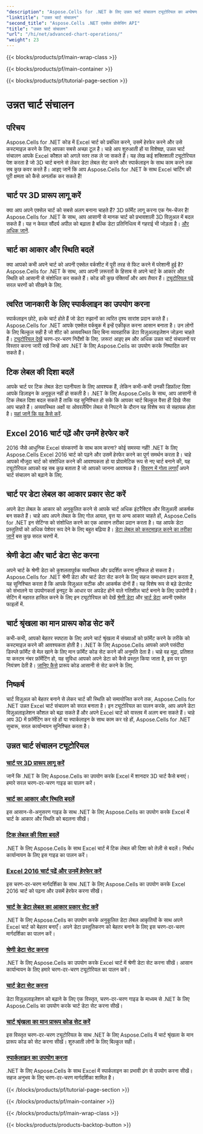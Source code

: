```yaml
---
"description": "Aspose.Cells for .NET के लिए उन्नत चार्ट संचालन ट्यूटोरियल का अन्वेषण करें, जिसमें 3D चार्ट, चार्ट आकार, टिक लेबल और अधिक शामिल हैं, आसानी से पालन करने योग्य मार्गदर्शिकाओं के साथ।"
"linktitle": "उन्नत चार्ट संचालन"
"second_title": "Aspose.Cells .NET एक्सेल प्रोसेसिंग API"
"title": "उन्नत चार्ट संचालन"
"url": "/hi/net/advanced-chart-operations/"
"weight": 23
---
```


{{< blocks/products/pf/main-wrap-class >}}

{{< blocks/products/pf/main-container >}}

{{< blocks/products/pf/tutorial-page-section >}}

# उन्नत चार्ट संचालन

## परिचय

Aspose.Cells for .NET कोड में Excel चार्ट को प्रबंधित करने, उसमें हेरफेर करने और उसे कस्टमाइज़ करने के लिए आपका सबसे अच्छा टूल है। चाहे आप शुरुआती हों या विशेषज्ञ, उन्नत चार्ट संचालन आपके Excel कौशल को अगले स्तर तक ले जा सकते हैं। यह लेख कई शक्तिशाली ट्यूटोरियल पेश करता है जो 3D चार्ट बनाने से लेकर डेटा लेबल सेट करने और स्पार्कलाइन के साथ काम करने तक सब कुछ कवर करते हैं। आइए जानें कि आप Aspose.Cells for .NET के साथ Excel चार्टिंग की पूरी क्षमता को कैसे अनलॉक कर सकते हैं!

## चार्ट पर 3D प्रारूप लागू करें

क्या आप अपने एक्सेल चार्ट को सबसे अलग बनाना चाहते हैं? 3D फ़ॉर्मेट लागू करना एक गेम-चेंजर है! Aspose.Cells for .NET के साथ, आप आसानी से मानक चार्ट को प्रभावशाली 3D विज़ुअल में बदल सकते हैं। यह न केवल सौंदर्य अपील को बढ़ाता है बल्कि डेटा प्रतिनिधित्व में गहराई भी जोड़ता है। [और अधिक जानें](./apply-3d-format-to-chart/).

## चार्ट का आकार और स्थिति बदलें

क्या आपको कभी अपने चार्ट को अपनी एक्सेल वर्कशीट में पूरी तरह से फिट करने में परेशानी हुई है? Aspose.Cells for .NET के साथ, आप अपनी ज़रूरतों के हिसाब से अपने चार्ट के आकार और स्थिति को आसानी से संशोधित कर सकते हैं। कोड की कुछ पंक्तियाँ और आप तैयार हैं। [ट्यूटोरियल पढ़ें](./change-chart-size-and-position/) सरल चरणों को सीखने के लिए.

## त्वरित जानकारी के लिए स्पार्कलाइन का उपयोग करना

स्पार्कलाइन छोटे, हल्के चार्ट होते हैं जो डेटा रुझानों का त्वरित दृश्य सारांश प्रदान करते हैं। Aspose.Cells for .NET आपके एक्सेल वर्कबुक में इन्हें एकीकृत करना आसान बनाता है। उन लोगों के लिए बिल्कुल सही है जो शीट को अव्यवस्थित किए बिना व्यावहारिक डेटा विज़ुअलाइज़ेशन जोड़ना चाहते हैं। [ट्यूटोरियल देखें](./using-sparklines/) चरण-दर-चरण निर्देशों के लिए.
ज़रूर! आइए हम और अधिक उन्नत चार्ट संचालनों पर विस्तार करना जारी रखें जिन्हें आप .NET के लिए Aspose.Cells का उपयोग करके निष्पादित कर सकते हैं।

## टिक लेबल की दिशा बदलें

आपके चार्ट पर टिक लेबल डेटा पठनीयता के लिए आवश्यक हैं, लेकिन कभी-कभी उनकी डिफ़ॉल्ट दिशा आपके डिज़ाइन के अनुकूल नहीं हो सकती है। .NET के लिए Aspose.Cells के साथ, आप आसानी से टिक लेबल दिशा बदल सकते हैं ताकि यह सुनिश्चित हो सके कि आपका चार्ट बिल्कुल वैसा ही दिखे जैसा आप चाहते हैं। अव्यवस्थित अक्षों या ओवरलैपिंग लेबल से निपटने के दौरान यह विशेष रूप से सहायक होता है। [यहां जानें कि यह कैसे करें](./change-tick-label-direction/).

## Excel 2016 चार्ट पढ़ें और उनमें हेरफेर करें

2016 जैसे आधुनिक Excel संस्करणों के साथ काम करना? कोई समस्या नहीं! .NET के लिए Aspose.Cells Excel 2016 चार्ट को पढ़ने और उसमें हेरफेर करने का पूर्ण समर्थन करता है। चाहे आपको मौजूदा चार्ट को संशोधित करने की आवश्यकता हो या प्रोग्रामेटिक रूप से नए चार्ट बनाने की, यह ट्यूटोरियल आपको वह सब कुछ बताता है जो आपको जानना आवश्यक है। [विवरण में गोता लगाएँ](./read-and-manipulate-excel-2016-charts/) अपने चार्ट संचालन को बढ़ाने के लिए.

## चार्ट पर डेटा लेबल का आकार प्रकार सेट करें

अपने डेटा लेबल के आकार को अनुकूलित करने से आपके चार्ट अधिक इंटरैक्टिव और विज़ुअली आकर्षक बन सकते हैं। चाहे आप अपने लेबल के लिए गोल आयत, वृत्त या अन्य आकार चाहते हों, Aspose.Cells for .NET इन सेटिंग्स को संशोधित करने का एक आसान तरीका प्रदान करता है। यह आपके डेटा प्रस्तुतियों को अधिक पेशेवर रूप देने के लिए बहुत बढ़िया है। [डेटा लेबल को कस्टमाइज़ करने का तरीका जानें](./set-shape-type-of-data-labels-of-chart/) बस कुछ सरल चरणों में.

## श्रेणी डेटा और चार्ट डेटा सेट करना

अपने चार्ट के श्रेणी डेटा को कुशलतापूर्वक व्यवस्थित और प्रदर्शित करना मुश्किल हो सकता है। Aspose.Cells for .NET श्रेणी डेटा और चार्ट डेटा सेट करने के लिए सहज समाधान प्रदान करता है, यह सुनिश्चित करता है कि आपके विज़ुअल सटीक और आकर्षक दोनों हैं। यह विशेष रूप से बड़े डेटासेट को संभालने या उपयोगकर्ता इनपुट के आधार पर अपडेट होने वाले गतिशील चार्ट बनाने के लिए उपयोगी है। सेटिंग में महारत हासिल करने के लिए इन ट्यूटोरियल को देखें [श्रेणी डेटा](./setting-category-data/) और [चार्ट डेटा](./setting-chart-data/) अपनी एक्सेल फाइलों में.

## चार्ट श्रृंखला का मान प्रारूप कोड सेट करें

कभी-कभी, आपको बेहतर स्पष्टता के लिए अपने चार्ट श्रृंखला में संख्याओं को फ़ॉर्मेट करने के तरीके को कस्टमाइज़ करने की आवश्यकता होती है। .NET के लिए Aspose.Cells आपको अपने पसंदीदा डिस्प्ले फ़ॉर्मेट से मेल खाने के लिए मान फ़ॉर्मेट कोड सेट करने की अनुमति देता है। चाहे वह मुद्रा, प्रतिशत या कस्टम नंबर फ़ॉर्मेटिंग हो, यह सुविधा आपको अपने डेटा को कैसे प्रस्तुत किया जाता है, इस पर पूरा नियंत्रण देती है। [जानिए कैसे](./set-values-format-code-of-chart-series/) प्रारूप कोड आसानी से सेट करने के लिए.

## निष्कर्ष

चार्ट विज़ुअल को बेहतर बनाने से लेकर चार्ट की स्थिति को समायोजित करने तक, Aspose.Cells for .NET उन्नत Excel चार्ट संचालन को सरल बनाता है। इन ट्यूटोरियल का पालन करके, आप अपने डेटा विज़ुअलाइज़ेशन कौशल को बढ़ा सकते हैं और अपने Excel चार्ट को वास्तव में अलग बना सकते हैं। चाहे आप 3D में फ़ॉर्मेटिंग कर रहे हों या स्पार्कलाइन के साथ काम कर रहे हों, Aspose.Cells for .NET सुचारू, सरल कार्यान्वयन सुनिश्चित करता है।

## उन्नत चार्ट संचालन ट्यूटोरियल
### [चार्ट पर 3D प्रारूप लागू करें](./apply-3d-format-to-chart/)
जानें कि .NET के लिए Aspose.Cells का उपयोग करके Excel में शानदार 3D चार्ट कैसे बनाएं। हमारे सरल चरण-दर-चरण गाइड का पालन करें।
### [चार्ट का आकार और स्थिति बदलें](./change-chart-size-and-position/)
इस आसान-से-अनुसरण गाइड के साथ .NET के लिए Aspose.Cells का उपयोग करके Excel में चार्ट के आकार और स्थिति को बदलना सीखें।
### [टिक लेबल की दिशा बदलें](./change-tick-label-direction/)
.NET के लिए Aspose.Cells के साथ Excel चार्ट में टिक लेबल की दिशा को तेज़ी से बदलें। निर्बाध कार्यान्वयन के लिए इस गाइड का पालन करें।
### [Excel 2016 चार्ट पढ़ें और उनमें हेरफेर करें](./read-and-manipulate-excel-2016-charts/)
इस चरण-दर-चरण मार्गदर्शिका के साथ .NET के लिए Aspose.Cells का उपयोग करके Excel 2016 चार्ट को पढ़ना और उसमें हेरफेर करना सीखें।
### [चार्ट के डेटा लेबल का आकार प्रकार सेट करें](./set-shape-type-of-data-labels-of-chart/)
.NET के लिए Aspose.Cells का उपयोग करके अनुकूलित डेटा लेबल आकृतियों के साथ अपने Excel चार्ट को बेहतर बनाएँ। अपने डेटा प्रस्तुतिकरण को बेहतर बनाने के लिए इस चरण-दर-चरण मार्गदर्शिका का पालन करें।
### [श्रेणी डेटा सेट करना](./setting-category-data/)
.NET के लिए Aspose.Cells का उपयोग करके Excel चार्ट में श्रेणी डेटा सेट करना सीखें। आसान कार्यान्वयन के लिए हमारे चरण-दर-चरण ट्यूटोरियल का पालन करें।
### [चार्ट डेटा सेट करना](./setting-chart-data/)
डेटा विज़ुअलाइज़ेशन को बढ़ाने के लिए एक विस्तृत, चरण-दर-चरण गाइड के माध्यम से .NET के लिए Aspose.Cells का उपयोग करके चार्ट डेटा सेट करना सीखें।
### [चार्ट श्रृंखला का मान प्रारूप कोड सेट करें](./set-values-format-code-of-chart-series/)
इस विस्तृत चरण-दर-चरण ट्यूटोरियल के साथ .NET के लिए Aspose.Cells में चार्ट श्रृंखला के मान प्रारूप कोड को सेट करना सीखें। शुरुआती लोगों के लिए बिल्कुल सही।
### [स्पार्कलाइन का उपयोग करना](./using-sparklines/)
.NET के लिए Aspose.Cells के साथ Excel में स्पार्कलाइन का प्रभावी ढंग से उपयोग करना सीखें। सहज अनुभव के लिए चरण-दर-चरण मार्गदर्शिका शामिल है।

{{< /blocks/products/pf/tutorial-page-section >}}

{{< /blocks/products/pf/main-container >}}

{{< /blocks/products/pf/main-wrap-class >}}

{{< blocks/products/products-backtop-button >}}